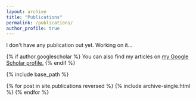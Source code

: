 ```yaml
---
layout: archive
title: "Publications"
permalink: /publications/
author_profile: true
---
```


I don't have any publication out yet. Working on it...

{% if author.googlescholar %}
  You can also find my articles on <u><a href="{{author.googlescholar}}">my Google Scholar profile</a>.</u>
{% endif %}

{% include base_path %}

{% for post in site.publications reversed %}
  {% include archive-single.html %}
{% endfor %}
